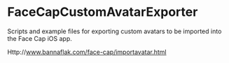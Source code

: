 # FaceCapCustomAvatarExporter
Scripts and example files for exporting custom avatars to be imported into the Face Cap iOS app.

Http://www.bannaflak.com/face-cap/importavatar.html
